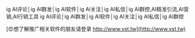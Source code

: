ig AI评论│ig AI群发│ig AI软件│ig AI关注│ig AI私信│ig AI群控,AI精准引流,AI营销,AI行销工具
ig AI评论│ig AI群发│ig AI软件│ig AI关注│ig AI私信│ig AI群控

[😍想了解推广相关软件的朋友请登录 http://www.vst.tw](http://www.vst.tw)



